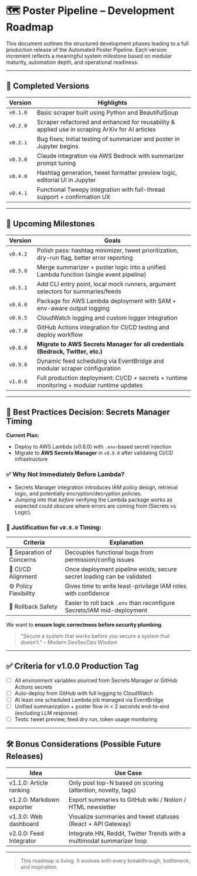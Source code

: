 # 🗺️ Poster Pipeline – Development Roadmap

This document outlines the structured development phases leading to a full production release of the Automated Poster Pipeline. Each version increment reflects a meaningful system milestone based on modular maturity, automation depth, and operational readiness.

---

## 🔁 Completed Versions

| Version  | Highlights                                                                 |
|----------|----------------------------------------------------------------------------|
| `v0.1.0` | Basic scraper built using Python and BeautifulSoup                        |
| `v0.2.0` | Scraper refactored and enhanced for reusability & applied use in scraping ArXiv for AI articles |
| `v0.2.1` | Bug fixes; Initial testing of summarizer and poster in Jupyter begins     |
| `v0.3.0` | Claude integration via AWS Bedrock with summarizer prompt tuning          |
| `v0.4.0` | Hashtag generation, tweet formatter preview logic, editorial UI in Jupyter |
| `v0.4.1` | Functional Tweepy integration with full-thread support + confirmation UX  |

---

## 🔮 Upcoming Milestones

| Version  | Goals                                                                                     |
|----------|--------------------------------------------------------------------------------------------|
| `v0.4.2` | Polish pass: hashtag minimizer, tweet prioritization, dry-run flag, better error reporting |
| `v0.5.0` | Merge summarizer + poster logic into a unified Lambda function (single event pipeline)    |
| `v0.5.1` | Add CLI entry point, local mock runners, argument selectors for summaries/feeds           |
| `v0.6.0` | Package for AWS Lambda deployment with SAM + env-aware output logging                      |
| `v0.6.5` | CloudWatch logging and custom logger integration                                           |
| `v0.7.0` | GitHub Actions integration for CI/CD testing and deploy workflow                           |
| `v0.8.0` | **Migrate to AWS Secrets Manager for all credentials (Bedrock, Twitter, etc.)**           |
| `v0.9.0` | Dynamic feed scheduling via EventBridge and modular scraper configuration                 |
| `v1.0.0` | Full production deployment: CI/CD + secrets + runtime monitoring + modular runtime updates |

---

## 🔐 Best Practices Decision: Secrets Manager Timing

**Current Plan:**
- Deploy to AWS Lambda (v0.6.0) with `.env`-based secret injection
- Migrate to **AWS Secrets Manager** in `v0.8.0` after validating CI/CD infrastructure

### ✅ Why Not Immediately Before Lambda?
- Secrets Manager integration introduces IAM policy design, retrieval logic, and potentially encryption/decryption policies.
- Jumping into that *before* verifying the Lambda package works as expected could obscure where errors are coming from (Secrets vs Logic).

### 🔐 Justification for `v0.8.0` Timing:
| Criteria                | Explanation                                                                 |
|------------------------|-----------------------------------------------------------------------------|
| 🧪 Separation of Concerns | Decouples functional bugs from permission/config issues                      |
| 🔄 CI/CD Alignment       | Once deployment pipeline exists, secure secret loading can be validated      |
| ⚙️ Policy Flexibility     | Gives time to write least-privilege IAM roles with confidence                |
| 🧼 Rollback Safety        | Easier to roll back `.env` than reconfigure Secrets/IAM mid-deployment       |

We want to **ensure logic correctness before security plumbing**.

> "Secure a system that works before you secure a system that doesn’t." – Modern DevSecOps Wisdom

---

## ✅ Criteria for v1.0.0 Production Tag

- [ ] All environment variables sourced from Secrets Manager or GitHub Actions secrets
- [ ] Auto-deploy from GitHub with full logging to CloudWatch
- [ ] At least one scheduled Lambda job managed via EventBridge
- [ ] Unified summarization + poster flow in < 2 seconds end-to-end (excluding LLM response)
- [ ] Tests: tweet preview, feed dry run, token usage monitoring

---

## 🛠️ Bonus Considerations (Possible Future Releases)

| Idea                        | Use Case                                                              |
|----------------------------|-----------------------------------------------------------------------|
| v1.1.0: Article ranking     | Only post top-N based on scoring (attention, novelty, tags)           |
| v1.2.0: Markdown exporter   | Export summaries to GitHub wiki / Notion / HTML newsletter            |
| v1.3.0: Web dashboard       | Visualize summaries and tweet statuses (React + API Gateway)          |
| v2.0.0: Feed Integrator     | Integrate HN, Reddit, Twitter Trends with a multimodal summarizer loop|

---

> This roadmap is living. It evolves with every breakthrough, bottleneck, and inspiration.

